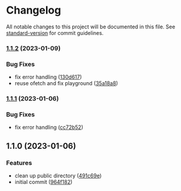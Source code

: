# Changelog

All notable changes to this project will be documented in this file. See [standard-version](https://github.com/conventional-changelog/standard-version) for commit guidelines.

### [1.1.2](https://github.com/gaetansenn/nuxt-loco/compare/v1.1.0...v1.1.2) (2023-01-09)


### Bug Fixes

* fix error handling ([130d617](https://github.com/gaetansenn/nuxt-loco/commit/130d6170ab308824fc3d8adcf37d4aa3caacbf66))
* reuse ofetch and fix playground ([35a18a8](https://github.com/gaetansenn/nuxt-loco/commit/35a18a88dfe78b45e8547759aae2533cf8651297))

### [1.1.1](https://github.com/gaetansenn/nuxt-loco/compare/v1.1.0...v1.1.1) (2023-01-06)


### Bug Fixes

* fix error handling ([cc72b52](https://github.com/gaetansenn/nuxt-loco/commit/cc72b52688470b1b0d96a8fdd6ea8a3abf9b5974))

## 1.1.0 (2023-01-06)


### Features

* clean up public directory ([491c69e](https://github.com/gaetansenn/nuxt-loco/commit/491c69e83e351630a0599ba63bc86ef6517f22e9))
* initial commit ([964f182](https://github.com/gaetansenn/nuxt-loco/commit/964f182b21003c59d149aabd9c1a81c17fdf2bb5))
